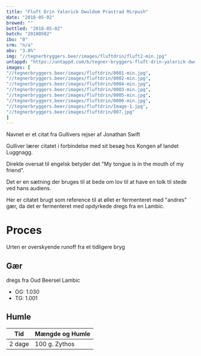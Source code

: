 ```yaml
---
title: "Fluft Drin Yalerick Dwuldom Prastrad Mirpush"
date: "2018-05-02"
brewed: ""
bottled: "2018-05-02"
batch: "20180502"
ibu: "0"
srm: "n/a"
abv: "3.8%"
img: "//tegnerbryggers.beer/images/fluftdrin/fluft2-min.jpg"
untappd: "https://untappd.com/b/tegner-bryggers-fluft-drin-yalerick-dwuldom-prastrad-mirpush/2640873"
images: [
"//tegnerbryggers.beer/images/fluftdrin/0001-min.jpg",
"//tegnerbryggers.beer/images/fluftdrin/0002-min.jpg",
"//tegnerbryggers.beer/images/fluftdrin/0004-min.jpg",
"//tegnerbryggers.beer/images/fluftdrin/0003-min.jpg",
"//tegnerbryggers.beer/images/fluftdrin/0005-min.jpg",
"//tegnerbryggers.beer/images/fluftdrin/0006-min.jpg",
"//tegnerbryggers.beer/images/fluftdrin/Image-1.jpg",
"//tegnerbryggers.beer/images/fluftdrin/007.jpg"
]
---
```


Navnet er et citat fra Gullivers rejser af Jonathan Swift

Gulliver lærer citatet i forbindelse med sit besøg hos Kongen af landet Luggnagg.

Direkte oversat til engelsk betyder det "My tongue is in the mouth of my friend".

Det er en sætning der bruges til at bede om lov til at have en tolk til stede ved hans audiens.

Her er citatet brugt som reference til at øllet er fermenteret med "andres" gær, da det er fermenteret med opdyrkede dregs fra en Lambic.

# Proces

Urten er overskyende runoff fra et tidligere bryg

## Gær

dregs fra Oud Beersel Lambic

* OG: 1.030
* TG: 1.001

## Humle

| Tid    | Mængde og Humle |
| ------ | --------------- |
| 2 dage | 100 g. Zythos   |
